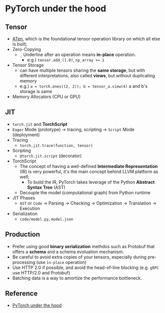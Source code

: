 # PyTorch under the hood## Tensor

- [ATen](https://pytorch.org/cppdocs/#aten), which is the foundational tensor operation library on which all else is built;
- Zero-Copying
  - `_` Underline after an operation means **in-place** operation.
    - e.g.) `tensor.add_(1.0)`, `np_array += 1`
- Tensor Storage
  - can have multiple tensors sharing the **same storage**, but with different interpretations, also called **views**, but without duplicating memory
  - e.g.) ```a = torch.ones((2, 2)); b = tensor_a.view(4)``` a and b's storage is same
- Memory Allocators (CPU or GPU)
   

## JIT

- `torch.jit` and **TorchScript**
- `Eager` Mode (prototype) -> tracing, scripting -> `Script` Mode (deployment)
- Tracing
  - `torch.jit.trace(function, tensor)`
- Scripting
  - `@torch.jit.script` (decorator)
- TorchScript
  - The concept of having a well-defined **Intermediate Representation** (IR) is very powerful, it's the main concept behind LLVM platform as well;
    - To build the IR, PyTorch takes leverage of the Python **Abstract Syntax Tree** (AST)
  - Decouple the model (computational graph) from Python runtime
- JIT Phases
  - `AST` or `Code` -> Parsing -> Checking -> Optimization -> Translation -> Execution
- Serialization
  - `code/model.py`, `model.json`  

## Production- Prefer using good **binary serialization** methdos such as Protobuf that offers a **schema** and a schema evoluation mechanism.
- Be careful to avoid extra copies of your tensors, especially during pre-processing (use `in-place` operation)
- Use HTTP 2.0 if possible, and avoid the head-of-line blocking (e.g. `gRPC` use HTTP/2.0 and Protobuf)
- Batching data is a way to amortize the performance bottleneck.

## Reference

- [PyTorch under the hood](https://speakerdeck.com/perone/pytorch-under-the-hood) 


